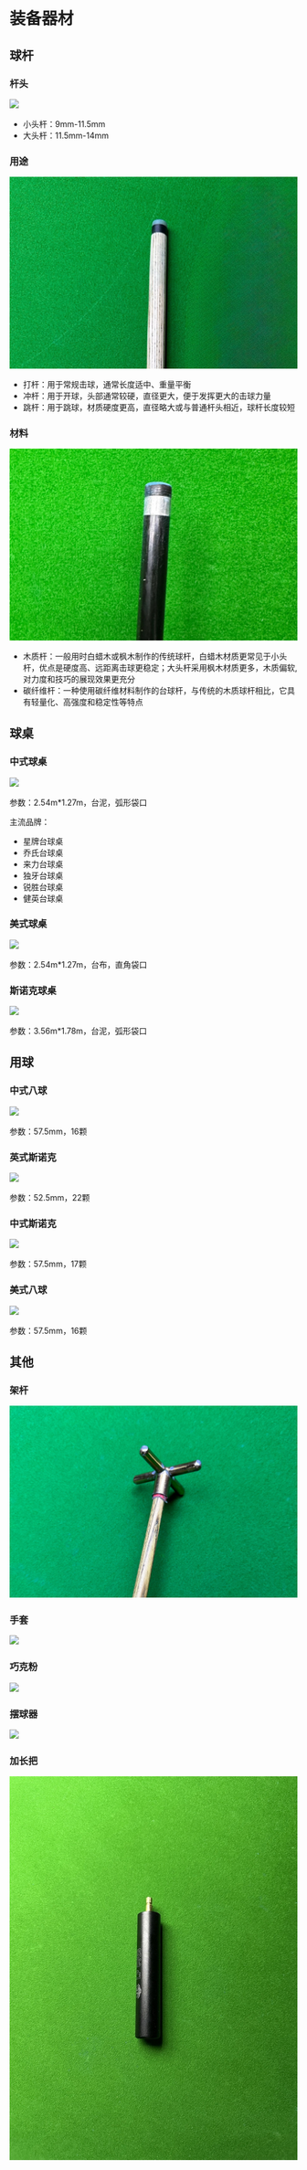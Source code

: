 # 装备器材

## 球杆

### 杆头

![](./img/cue_1.jpg)

- 小头杆：9mm-11.5mm
- 大头杆：11.5mm-14mm

### 用途

![](./img/cue_2.jpg)

- 打杆：用于常规击球，通常长度适中、重量平衡
- 冲杆：用于开球，头部通常较硬，直径更大，便于发挥更大的击球力量
- 跳杆：用于跳球，材质硬度更高，直径略大或与普通杆头相近，球杆长度较短

### 材料

![](./img/cue_3.jpg)

- 木质杆：一般用时白蜡木或枫木制作的传统球杆，白蜡木材质更常见于小头杆，优点是硬度高、远距离击球更稳定；大头杆采用枫木材质更多，木质偏软,对力度和技巧的展现效果更充分
- 碳纤维杆：一种使用碳纤维材料制作的台球杆，与传统的木质球杆相比，它具有轻量化、高强度和稳定性等特点

## 球桌

### 中式球桌

![](./img/chinese_table.jpg)

参数：2.54m\*1.27m，台泥，弧形袋口

主流品牌：

- 星牌台球桌
- 乔氏台球桌
- 来力台球桌
- 独牙台球桌
- 锐胜台球桌
- 健英台球桌

### 美式球桌

![](./img/american_table.jpg)

参数：2.54m\*1.27m，台布，直角袋口

### 斯诺克球桌

![](./img/snooker_table.jpg)

参数：3.56m\*1.78m，台泥，弧形袋口

## 用球

### 中式八球

![](./img/chinese_8-ball.jpg)

参数：57.5mm，16颗

### 英式斯诺克

![](./img/snooker_147.jpg)

参数：52.5mm，22颗

### 中式斯诺克

![](./img/snooker_107.jpg)

参数：57.5mm，17颗

### 美式八球

![](./img/american_8-ball.jpg)

参数：57.5mm，16颗

## 其他

### 架杆

![](./img/pole.jpg)

### 手套

![](./img/glove.jpg)

### 巧克粉

![](./img/chalk.jpg)

### 摆球器

![](./img/rack.jpg)

### 加长把

![](./img/extra.jpg)